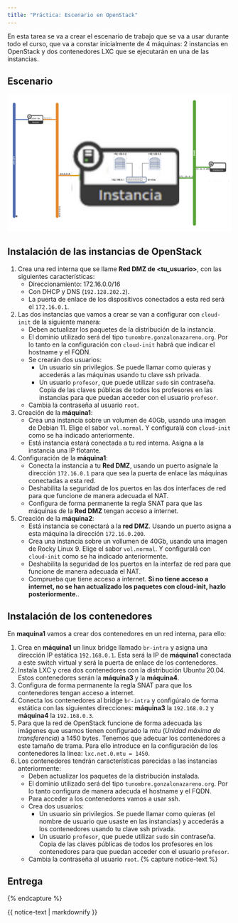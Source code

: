 ```yaml
---
title: "Práctica: Escenario en OpenStack"
---
```


En esta tarea se va a crear el escenario de trabajo que se va a usar durante todo el curso, que va a constar inicialmente de 4 máquinas: 2 instancias en OpenStack y dos contenedores LXC que se ejecutarán en una de las instancias.

## Escenario

![os](img/os.drawio.png)

## Instalación de las instancias de OpenStack

1. Crea una red interna que se llame **Red DMZ de <tu_usuario>**, con las siguientes características:
	* Direccionamiento: 172.16.0.0/16
	* Con DHCP y DNS (`192.128.202.2`).
	* La puerta de enlace de los dispositivos conectados a esta red será el `172.16.0.1`.
2. Las dos instancias que vamos a crear se van a configurar con `cloud-init` de la siguiente manera:
	* Deben actualizar los paquetes de la distribución de la instancia.
	* El dominio utilizado será del tipo `tunombre.gonzalonazareno.org`. Por lo tanto en la configuración con `cloud-init` habrá que indicar el hostname y el FQDN.
	* Se crearán dos usuarios: 
		* Un usuario sin privilegios. Se puede llamar como quieras y accederás a las máquinas usando tu clave ssh privada.
		* Un usuario `profesor`, que puede utilizar `sudo` sin contraseña. Copia de las claves públicas de todos los profesores en las instancias para que puedan acceder con el usuario `profesor`.
	* Cambia la contraseña al usuario `root`.
3. Creación de la **máquina1**:
	* Crea una instancia sobre un volumen de 40Gb, usando una imagen de Debian 11. Elige el sabor `vol.normal`. Y configuralá con `cloud-init` como se ha indicado anteriormente.
	* Está instancia estará conectada a tu red interna. Asigna a la instancia una IP flotante.
4. Configuración de la **máquina1**:
	* Conecta la instancia a tu **Red DMZ**, usando un puerto asígnale la dirección `172.16.0.1` para que sea la puerta de enlace las máquinas conectadas a esta red.
	* Deshabilita la seguridad de los puertos en las dos interfaces de red para que funcione de manera adecuada el NAT.
	* Configura de forma permanente la regla SNAT para que las máquinas de la **Red DMZ** tengan acceso a internet.
5. Creación de la **máquina2**:
	* Está instancia se conectará a la **red DMZ**. Usando un puerto asigna a esta máquina la dirección `172.16.0.200`.
	* Crea una instancia sobre un vollumen de 40Gb, usando una imagen de Rocky Linux 9. Elige el sabor `vol.normal`. Y configuralá con `cloud-init` como se ha indicado anteriormente.
	* Deshabilita la seguridad de los puertos en la interfaz de red para que funcione de manera adecuada el NAT.
	* Comprueba que tiene acceso a internet. **Si no tiene acceso a internet, no se han actualizado los paquetes con cloud-init, hazlo posteriormente.**.

## Instalación de los contenedores

En **maquina1** vamos a crear dos contenedores en un red interna, para ello:
1. Crea en **máquina1** un linux bridge llamado `br-intra` y asigna una dirección IP estática `192.168.0.1`. Esta será la IP de **máquina1** conectada a este switch virtual y será la puerta de enlace de los contenedores.
2. Instala LXC y crea dos contenedores con la distribución Ubuntu 20.04. Estos contenedores serán la **máquina3** y la **máquina4**.
3. Configura de forma permanente la regla SNAT para que los contenedores tengan acceso a internet.
4. Conecta los contenedores al bridge `br-intra` y configúralo de forma estática con las siguientes direcciones: **máquina3** la `192.168.0.2` y **máquina4** la `192.168.0.3`.
5. Para que la red de OpenStack funcione de forma adecuada las imágenes que usamos tienen configurado la mtu (*Unidad máxima de transferencia*) a 1450 bytes. Tenemos que adecuar los contenedores a este tamaño de trama. Para ello introduce en la configuración de los contenedores la línea: `lxc.net.0.mtu = 1450`. 
6. Los contenedores tendrán características parecidas a las instancias anteriormente:
	* Deben actualizar los paquetes de la distribución instalada.
	* El dominio utilizado será del tipo `tunombre.gonzalonazareno.org`. Por lo tanto configura de manera adecuda el hostname y el FQDN.
	* Para acceder a los contenedores vamos a usar ssh.
	* Crea dos usuarios: 
		* Un usuario sin privilegios. Se puede llamar como quieras (el nombre de usuario que usaste en las instancias) y accederás a los contenedores usando tu clave ssh privada.
		* Un usuario `profesor`, que puede utilizar `sudo` sin contraseña. Copia de las claves públicas de todos los profesores en los contenedores para que puedan acceder con el usuario `profesor`.
	* Cambia la contraseña al usuario `root`.
{% capture notice-text %}
## Entrega

{% endcapture %}<div class="notice--info">{{ notice-text | markdownify }}</div>


